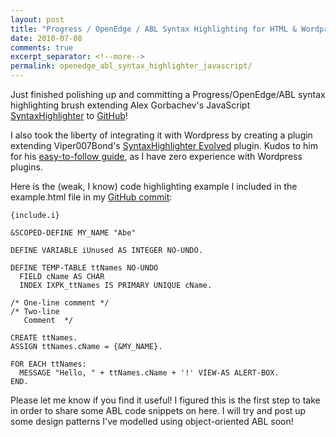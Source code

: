```yaml
---
layout: post
title: "Progress / OpenEdge / ABL Syntax Highlighting for HTML & Wordpress"
date: 2010-07-08
comments: true
excerpt_separator: <!--more-->
permalink: openedge_abl_syntax_highlighter_javascript/
---
```


[GitHub]: http://github.com/abevoelker/SyntaxHighlighter-Progress-OpenEdge-ABL-Brush

Just finished polishing up and committing a Progress/OpenEdge/ABL syntax
highlighting brush extending Alex Gorbachev's JavaScript
[SyntaxHighlighter](http://alexgorbatchev.com/SyntaxHighlighter/) to [GitHub][]!

<!--more-->

I also took the liberty of integrating it with Wordpress by creating a plugin
extending Viper007Bond's
[SyntaxHighlighter Evolved](http://www.viper007bond.com/wordpress-plugins/syntaxhighlighter/)
plugin. Kudos to him for his
[easy-to-follow guide](http://www.viper007bond.com/wordpress-plugins/syntaxhighlighter/adding-a-new-brush-language/),
as I have zero experience with Wordpress plugins.

Here is the (weak, I know) code highlighting example I included in the
example.html file in my
[GitHub commit][GitHub]:

```abl
{include.i}

&SCOPED-DEFINE MY_NAME "Abe"

DEFINE VARIABLE iUnused AS INTEGER NO-UNDO.

DEFINE TEMP-TABLE ttNames NO-UNDO
  FIELD cName AS CHAR
  INDEX IXPK_ttNames IS PRIMARY UNIQUE cName.

/* One-line comment */
/* Two-line
   Comment  */

CREATE ttNames.
ASSIGN ttNames.cName = {&MY_NAME}.

FOR EACH ttNames:
  MESSAGE "Hello, " + ttNames.cName + '!' VIEW-AS ALERT-BOX.
END.
```

Please let me know if you find it useful!  I figured this is the first step
to take in order to share some ABL code snippets on here. I will try and post
up some design patterns I've modelled using object-oriented ABL soon!
